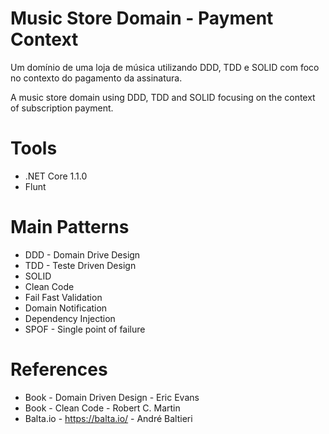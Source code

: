 # Music Store Domain - Payment Context

 Um domínio de uma loja de música utilizando DDD, TDD e SOLID com foco no contexto do pagamento da assinatura.
 
 A music store domain using DDD, TDD and SOLID focusing on the context of subscription payment.
 
# Tools

* .NET Core 1.1.0
* Flunt

# Main Patterns

* DDD - Domain Drive Design
* TDD - Teste Driven Design
* SOLID
* Clean Code
* Fail Fast Validation
* Domain Notification
* Dependency Injection
* SPOF - Single point of failure

# References

* Book - Domain Driven Design - Eric Evans
* Book - Clean Code - Robert C. Martin
* Balta.io - https://balta.io/ - André Baltieri
